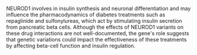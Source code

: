 NEUROD1 involves in insulin synthesis and neuronal differentiation and may influence the pharmacodynamics of diabetes treatments such as repaglinide and sulfonylureas, which act by stimulating insulin secretion from pancreatic beta cells. Although the effects of NEUROD1 variants on these drug interactions are not well-documented, the gene's role suggests that genetic variations could impact the effectiveness of these treatments by affecting beta-cell function and insulin regulation.